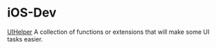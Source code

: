 # iOS-Dev

[UIHelper](UIHelper.swift)
A collection of functions or extensions that will make some UI tasks easier.

